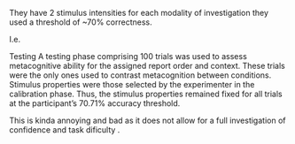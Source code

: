 They have 2 stimulus intensities for each modality of investigation they used a threshold of ~70% correctness.

I.e.

Testing
A testing phase comprising 100 trials was used to assess metacognitive ability for the assigned report order and context. 
These trials were the only ones used to contrast metacognition between conditions. 
Stimulus properties were those selected by the experimenter in the calibration phase. 
Thus, the stimulus properties remained fixed for all trials at the participant’s 70.71% accuracy threshold.



This is kinda annoying and bad as it does not allow for a full investigation of confidence and task dificulty .

